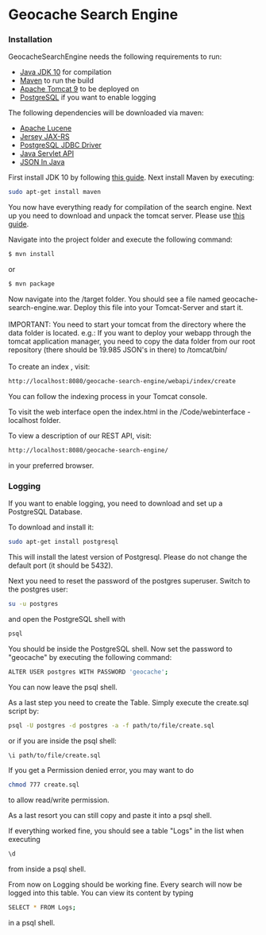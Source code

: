 # Geocache Search Engine
### Installation

GeocacheSearchEngine needs the following requirements to run:
* [Java JDK 10](http://www.oracle.com/technetwork/java/javase/downloads/jdk10-downloads-4416644.html) for compilation
* [Maven](https://maven.apache.org/) to run the build 
* [Apache Tomcat 9](https://tomcat.apache.org/download-90.cgi) to be deployed on
* [PostgreSQL](https://www.postgresql.org/) if you want to enable logging

The following dependencies will be downloaded via maven:
* [Apache Lucene](https://lucene.apache.org/)
* [Jersey JAX-RS](https://jersey.github.io/)
* [PostgreSQL JDBC Driver](https://github.com/pgjdbc/pgjdbc )
* [Java Servlet API](https://javaee.github.io/servlet-spec/)
* [JSON In Java](https://github.com/douglascrockford/JSON-java )

First install JDK 10 by following [this guide](https://websiteforstudents.com/install-oracle-java-jdk-10-on-ubuntu-16-04-17-10-18-04-via-ppa/).
Next install Maven by executing:
```sh
sudo apt-get install maven
```
You now have everything ready for compilation of the search engine.
Next up you need to download and unpack the tomcat server. Please use [this guide](https://tecadmin.net/install-tomcat-9-on-ubuntu/).

Navigate into the project folder and execute the following command:
```sh
$ mvn install
```
or 
```sh
$ mvn package
```

Now navigate into the /target folder. You should see a file named geocache-search-engine.war. Deploy this file into your Tomcat-Server and start it.
<br><br>
IMPORTANT: You need to start your tomcat from the directory where the data folder is located.
e.g.: If you want to deploy your webapp through the tomcat application manager, you need to copy the data folder from our root repository (there should be 19.985 JSON's in there) to /tomcat/bin/
<br><br>
To create an index , visit:
```sh
http://localhost:8080/geocache-search-engine/webapi/index/create
```
You can follow the indexing process in your Tomcat console.

To visit the web interface open the index.html in the /Code/webinterface - localhost folder.

To view a description of our REST API, visit:
```sh
http://localhost:8080/geocache-search-engine/
```
in your preferred browser.

### Logging

If you want to enable logging, you need to download and set up a PostgreSQL Database.

To download and install it:

```sh
sudo apt-get install postgresql
```
This will install the latest version of Postgresql. Please do not change the default port (it should be 5432).

Next you need to reset the password of the postgres superuser.
Switch to the postgres user:

```sh
su -u postgres
```

and open the PostgreSQL shell with
```sh
psql
```

You should be inside the PostgreSQL shell. Now set the password to "geocache" by executing the following command:
```sh
ALTER USER postgres WITH PASSWORD 'geocache';
```

You can now leave the psql shell.

As a last step you need to create the Table. Simply execute the create.sql script by:
```sh
psql -U postgres -d postgres -a -f path/to/file/create.sql
```
or if you are inside the psql shell:

```sh
\i path/to/file/create.sql
```
If you get a Permission denied error, you may want to do
```sh
chmod 777 create.sql
```
to allow read/write permission.

As a last resort you can still copy and paste it into a psql shell.

If everything worked fine, you should see a table "Logs" in the list when executing
```sh
\d
```
from inside a psql shell.

From now on Logging should be working fine. Every search will now be logged into this table.
You can view its content by typing 
```sh
SELECT * FROM Logs;
``` 
in a psql shell.
